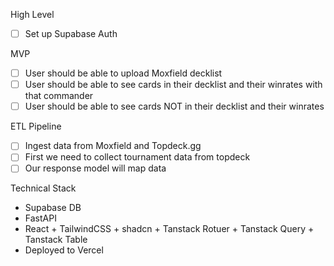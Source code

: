 High Level
- [ ] Set up Supabase Auth

MVP
- [ ] User should be able to upload Moxfield decklist
- [ ] User should be able to see cards in their decklist and their winrates with that commander
- [ ] User should be able to see cards NOT in their decklist and their winrates

ETL Pipeline
- [ ] Ingest data from Moxfield and Topdeck.gg
- [ ] First we need to collect tournament data from topdeck
- [ ] Our response model will map data

Technical Stack
- Supabase DB
- FastAPI
- React + TailwindCSS + shadcn + Tanstack Rotuer + Tanstack Query + Tanstack Table
- Deployed to Vercel
